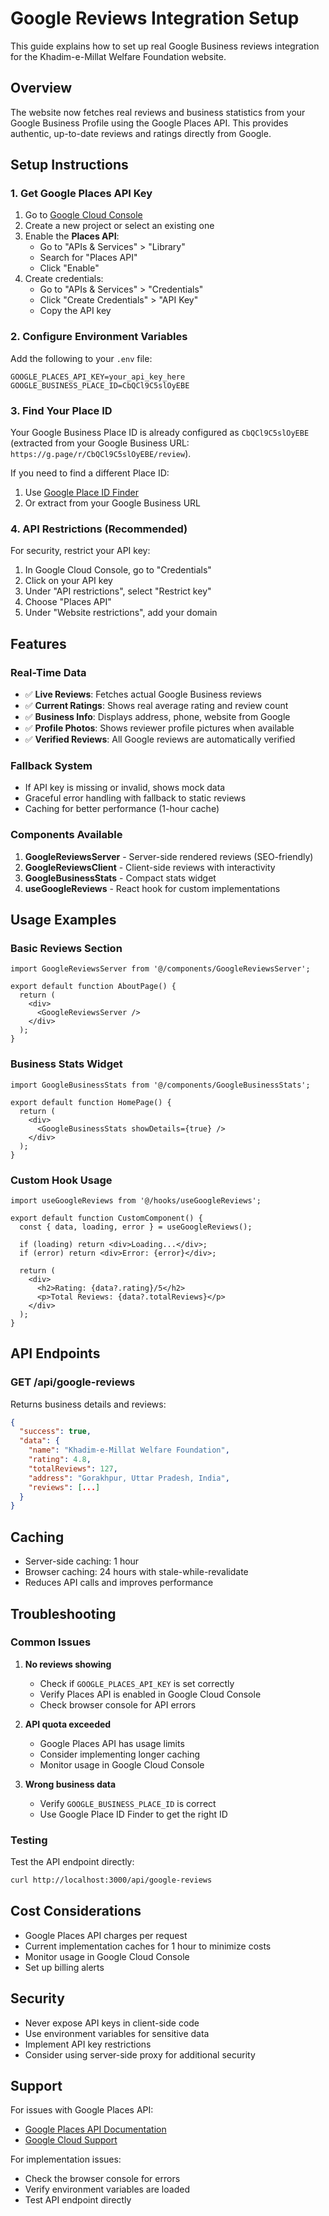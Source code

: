 # Google Reviews Integration Setup

This guide explains how to set up real Google Business reviews integration for the Khadim-e-Millat Welfare Foundation website.

## Overview

The website now fetches real reviews and business statistics from your Google Business Profile using the Google Places API. This provides authentic, up-to-date reviews and ratings directly from Google.

## Setup Instructions

### 1. Get Google Places API Key

1. Go to [Google Cloud Console](https://console.cloud.google.com/)
2. Create a new project or select an existing one
3. Enable the **Places API**:
   - Go to "APIs & Services" > "Library"
   - Search for "Places API"
   - Click "Enable"
4. Create credentials:
   - Go to "APIs & Services" > "Credentials"
   - Click "Create Credentials" > "API Key"
   - Copy the API key

### 2. Configure Environment Variables

Add the following to your `.env` file:

```env
GOOGLE_PLACES_API_KEY=your_api_key_here
GOOGLE_BUSINESS_PLACE_ID=CbQCl9C5slOyEBE
```

### 3. Find Your Place ID

Your Google Business Place ID is already configured as `CbQCl9C5slOyEBE` (extracted from your Google Business URL: `https://g.page/r/CbQCl9C5slOyEBE/review`).

If you need to find a different Place ID:
1. Use [Google Place ID Finder](https://developers.google.com/maps/documentation/places/web-service/place-id)
2. Or extract from your Google Business URL

### 4. API Restrictions (Recommended)

For security, restrict your API key:
1. In Google Cloud Console, go to "Credentials"
2. Click on your API key
3. Under "API restrictions", select "Restrict key"
4. Choose "Places API"
5. Under "Website restrictions", add your domain

## Features

### Real-Time Data
- ✅ **Live Reviews**: Fetches actual Google Business reviews
- ✅ **Current Ratings**: Shows real average rating and review count
- ✅ **Business Info**: Displays address, phone, website from Google
- ✅ **Profile Photos**: Shows reviewer profile pictures when available
- ✅ **Verified Reviews**: All Google reviews are automatically verified

### Fallback System
- If API key is missing or invalid, shows mock data
- Graceful error handling with fallback to static reviews
- Caching for better performance (1-hour cache)

### Components Available

1. **GoogleReviewsServer** - Server-side rendered reviews (SEO-friendly)
2. **GoogleReviewsClient** - Client-side reviews with interactivity
3. **GoogleBusinessStats** - Compact stats widget
4. **useGoogleReviews** - React hook for custom implementations

## Usage Examples

### Basic Reviews Section
```tsx
import GoogleReviewsServer from '@/components/GoogleReviewsServer';

export default function AboutPage() {
  return (
    <div>
      <GoogleReviewsServer />
    </div>
  );
}
```

### Business Stats Widget
```tsx
import GoogleBusinessStats from '@/components/GoogleBusinessStats';

export default function HomePage() {
  return (
    <div>
      <GoogleBusinessStats showDetails={true} />
    </div>
  );
}
```

### Custom Hook Usage
```tsx
import useGoogleReviews from '@/hooks/useGoogleReviews';

export default function CustomComponent() {
  const { data, loading, error } = useGoogleReviews();
  
  if (loading) return <div>Loading...</div>;
  if (error) return <div>Error: {error}</div>;
  
  return (
    <div>
      <h2>Rating: {data?.rating}/5</h2>
      <p>Total Reviews: {data?.totalReviews}</p>
    </div>
  );
}
```

## API Endpoints

### GET /api/google-reviews
Returns business details and reviews:

```json
{
  "success": true,
  "data": {
    "name": "Khadim-e-Millat Welfare Foundation",
    "rating": 4.8,
    "totalReviews": 127,
    "address": "Gorakhpur, Uttar Pradesh, India",
    "reviews": [...]
  }
}
```

## Caching

- Server-side caching: 1 hour
- Browser caching: 24 hours with stale-while-revalidate
- Reduces API calls and improves performance

## Troubleshooting

### Common Issues

1. **No reviews showing**
   - Check if `GOOGLE_PLACES_API_KEY` is set correctly
   - Verify Places API is enabled in Google Cloud Console
   - Check browser console for API errors

2. **API quota exceeded**
   - Google Places API has usage limits
   - Consider implementing longer caching
   - Monitor usage in Google Cloud Console

3. **Wrong business data**
   - Verify `GOOGLE_BUSINESS_PLACE_ID` is correct
   - Use Google Place ID Finder to get the right ID

### Testing

Test the API endpoint directly:
```bash
curl http://localhost:3000/api/google-reviews
```

## Cost Considerations

- Google Places API charges per request
- Current implementation caches for 1 hour to minimize costs
- Monitor usage in Google Cloud Console
- Set up billing alerts

## Security

- Never expose API keys in client-side code
- Use environment variables for sensitive data
- Implement API key restrictions
- Consider using server-side proxy for additional security

## Support

For issues with Google Places API:
- [Google Places API Documentation](https://developers.google.com/maps/documentation/places/web-service/overview)
- [Google Cloud Support](https://cloud.google.com/support)

For implementation issues:
- Check the browser console for errors
- Verify environment variables are loaded
- Test API endpoint directly